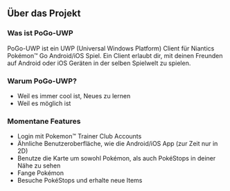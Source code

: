 ## Über das Projekt

### Was ist PoGo-UWP 

PoGo-UWP ist ein UWP (Universal Windows Platform) Client für Niantics Pokémon™ Go Android/iOS Spiel. Ein Client erlaubt dir, mit deinen Freunden auf Android oder iOS Geräten in der selben Spielwelt zu spielen. 

### Warum PoGo-UWP?
 - Weil es immer cool ist, Neues zu lernen 
 - Weil es möglich ist 
 
### Momentane Features 
 - Login mit Pokemon™ Trainer Club Accounts 
 - Ähnliche Benutzeroberfläche, wie die Android/iOS App (zur Zeit nur in 2D) 
 - Benutze die Karte um sowohl Pokémon, als auch PokéStops in deiner Nähe zu sehen 
 - Fange Pokémon
 - Besuche PokéStops und erhalte neue Items 
